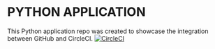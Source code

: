 # PYTHON APPLICATION
This Python application repo was created to showcase the integration between GitHub and CircleCI.
[![CircleCI](https://circleci.com/gh/nikhwanbs/cicd-test.svg?style=svg)](https://circleci.com/gh/nikhwanbs/cicd-test)
